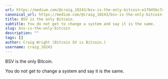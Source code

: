 ```yaml
---
url: https://medium.com/@craig_10243/bsv-is-the-only-bitcoin-e1f045bc7cc8
canonical_url: https://medium.com/@craig_10243/bsv-is-the-only-bitcoin-e1f045bc7cc8
title: BSV is the only Bitcoin.
subtitle: You do not get to change a system and say it is the same.
slug: bsv-is-the-only-bitcoin
description: ""
tags: []
author: Craig Wright (Bitcoin SV is Bitcoin.)
username: craig_10243
---
```


BSV is the only Bitcoin.

You do not get to change a system and say it is the same.


